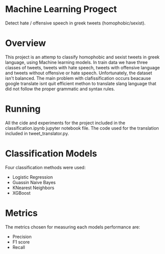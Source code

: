 # Machine Learning Progect
Detect hate / offensive speech in greek tweets (homophobic/sexist).


# Overview
This project is an attemp to classify homophobic and sexist tweets in greek language, using Machine learning models.
In train data we have three classes of tweets, tweets with hate speech, tweets with offensive language and tweets without offensive or hate speech.
Unfortunately, the dataset isn't balanced.
The main problem with clafissification occurs beacause google translate isnt quit efficient methon to translate slang language that did not follow the proper grammatic and syntax rules.

# Running
All the cide and experiments for the project included in the classification.ipynb  jupyter notebook file. The code used for the translation included in tweet_translator.py.
# Classification Models
Four classification methods were used:
* Logistic Regression
* Guassin Naive Bayes
* KNearest Neighbors
* XGBoost
# Metrics
The metrics chosen for measuring each models performance are:
* Precision
* F1 score
* Recall

